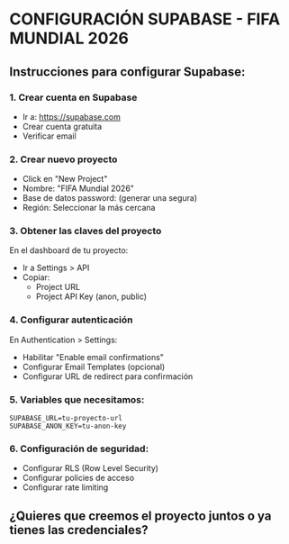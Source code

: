 # CONFIGURACIÓN SUPABASE - FIFA MUNDIAL 2026

## Instrucciones para configurar Supabase:

### 1. Crear cuenta en Supabase
- Ir a: https://supabase.com
- Crear cuenta gratuita
- Verificar email

### 2. Crear nuevo proyecto
- Click en "New Project" 
- Nombre: "FIFA Mundial 2026"
- Base de datos password: (generar una segura)
- Región: Seleccionar la más cercana

### 3. Obtener las claves del proyecto
En el dashboard de tu proyecto:
- Ir a Settings > API
- Copiar:
  - Project URL
  - Project API Key (anon, public)

### 4. Configurar autenticación
En Authentication > Settings:
- Habilitar "Enable email confirmations"
- Configurar Email Templates (opcional)
- Configurar URL de redirect para confirmación

### 5. Variables que necesitamos:
```
SUPABASE_URL=tu-proyecto-url
SUPABASE_ANON_KEY=tu-anon-key
```

### 6. Configuración de seguridad:
- Configurar RLS (Row Level Security)
- Configurar policies de acceso
- Configurar rate limiting

## ¿Quieres que creemos el proyecto juntos o ya tienes las credenciales?
